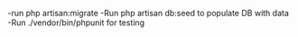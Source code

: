 -run php artisan:migrate
-Run  php artisan db:seed to populate DB with data
-Run ./vendor/bin/phpunit for testing
